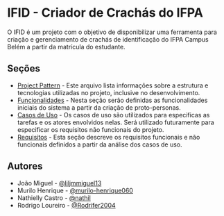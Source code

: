 # IFID - Criador de Crachás do IFPA

O IFID é um projeto com o objetivo de disponibilizar uma ferramenta para criação e gerenciamento de crachás de identificação do IFPA Campus Belém a partir da matrícula do estudante.

## Seções

- [Project Pattern](/Project%20Pattern.md) - Este arquivo lista informações sobre a estrutura e tecnologias utilizadas no projeto, inclusive no desenvolvimento.
- [Funcionalidades](/Funcionalidades.md) - Nesta seção serão definidas as funcionalidades iniciais do sistema a partir da criação de proto-personas.
- [Casos de Uso](/Casos%20de%20Uso.md) - Os casos de uso são utilizados para especificas as tarefas e os atores envolvidos nelas. Será utilizado futuramente para especificar os requisitos não funcionais do projeto.
- [Requisitos](/Requisitos.md) - Esta seção descreve os requisitos funcionais e não funcionais definidos a partir da análise dos casos de uso.

## Autores

- João Miguel - [@liljmmiguel13](https://www.github.com/liljmmiguel13)
- Murilo Henrique - [@murilo-henrique060](https://www.github.com/murilo-henrique060)
- Nathielly Castro - [@nathil](https://www.github.com/nathil)
- Rodrigo Loureiro - [@Rodrifer2004](https://www.github.com/Rodrifer2004)
